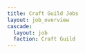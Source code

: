 ```yaml
---
title: Craft Guild Jobs
layout: job_overview
cascade:
  layout: job
  faction: Craft Guild
---
```


